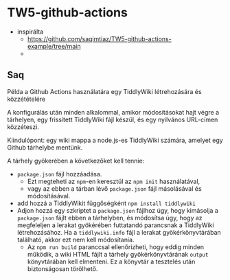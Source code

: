 # TW5-github-actions

- inspirálta
  - https://github.com/saqimtiaz/TW5-github-actions-example/tree/main
  - 


## Saq

Példa a Github Actions használatára egy TiddlyWiki létrehozására és közzétételére

A konfigurálás után minden alkalommal, amikor módosításokat hajt végre a tárhelyen, egy frissített TiddlyWiki fájl készül, és egy nyilvános URL-címen közzéteszi.

Kiindulópont: egy wiki mappa a node.js-es TiddlyWiki számára, amelyet egy Github tárhelybe mentünk.

A tárhely gyökerében a következőket kell tennie:

- `package.json` fájl hozzáadása. 
  - Ezt megteheti az `npm`-en keresztül az `npm init` használatával, 
  - vagy az ebben a tárban lévő `package.json` fájl másolásával és módosításával.
- add hozzá a TiddlyWikit függőségként `npm install tiddlywiki`
- Adjon hozzá egy szkriptet a `package.json` fájlhoz úgy, hogy kimásolja a `package.json` fájlt ebben a tárhelyben, és módosítsa úgy, hogy az megfeleljen a lerakat gyökérében futtatandó parancsnak a TiddlyWiki létrehozásához. Ha a `tiddlywiki.info` fájl a lerakat gyökérkönyvtárában található, akkor ezt nem kell módosítania.
  - Az `npm run build` paranccsal ellenőrizheti, hogy eddig minden működik, a wiki HTML fájlt a tárhely gyökérkönyvtárának `output` könyvtárában kell elmenteni. Ez a könyvtár a tesztelés után biztonságosan törölhető.


